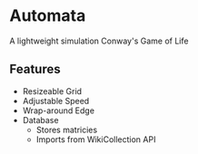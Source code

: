 # Automata

A lightweight simulation Conway's Game of Life

## Features

- Resizeable Grid
- Adjustable Speed
- Wrap-around Edge
- Database
  - Stores matricies
  - Imports from WikiCollection API
